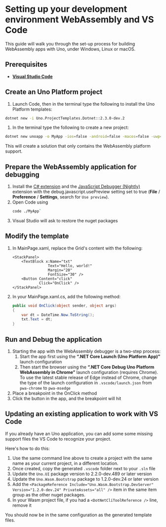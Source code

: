 # Setting up your development environment WebAssembly and VS Code

This guide will walk you through the set-up process for building WebAssembly apps with Uno, under Windows, Linux or macOS.

## Prerequisites
* [**Visual Studio Code**](https://code.visualstudio.com/)

## Create an Uno Platform project

1. Launch Code, then in the terminal type the following to install the Uno Platform templates:
```bash
dotnet new -i Uno.ProjectTemplates.Dotnet::2.3.0-dev.2
```
1. In the terminal type the following to create a new project:
```bash
dotnet new unoapp -o MyApp -ios=false -android=false -macos=false -uwp=false --vscodeWasm
```

This will create a solution that only contains the WebAssembly platform support.

## Prepare the WebAssembly application for debugging

1. Install the [C# extension](https://marketplace.visualstudio.com/items?itemName=ms-dotnettools.csharp) and the [JavaScript Debugger (Nightly)](https://marketplace.visualstudio.com/items?itemName=ms-vscode.js-debug-nightly) extension with the debug.javascript.usePreview setting set to true (**File** / **Preference** / **Settings**, search for `Use preview`).
1. Open Code using
    ```bash
    code ./MyApp`
    ```
1. Visual Studio will ask to restore the nuget packages

## Modify the template
1. In MainPage.xaml, replace the Grid's content with the following:
    ```xaml
    <StackPanel> 
        <TextBlock x:Name="txt" 
                    Text="Hello, world!" 
                    Margin="20" 
                    FontSize="30" /> 
        <Button Content="click" 
                Click="OnClick" /> 
    </StackPanel>
    ```
1. In your MainPage.xaml.cs, add the following method:
    ```csharp
    public void OnClick(object sender, object args) 
    { 
        var dt = DateTime.Now.ToString(); 
        txt.Text = dt; 
    }
    ```

## Run and Debug the application

1. Starting the app with the WebAssembly debugger is a two-step process:
    1. Start the app first using the **“.NET Core Launch (Uno Platform App)”** launch configuration
    1. Then start the browser using the **“.NET Core Debug Uno Platform WebAssembly in Chrome”** launch configuration (requires Chrome). To use the latest stable release of Edge instead of Chrome, change the type of the launch configuration in `.vscode/launch.json` from `pwa-chrome` to `pwa-msedge`
1. Place a breakpoint in the OnClick method
1. Click the button in the app, and the breakpoint will hit

## Updating an existing application to work with VS Code

If you already have an Uno application, you can add some some missing support files the VS Code to recognize your project.

Here's how to do this:
1. Use the same command line above to create a project with the same name as your current project, in a different location.
1. Once created, copy the generated `.vscode` folder next to your `.sln` file
1. Update the `Uno.UI` package version to 2.2.0-dev.489 or later version
1. Update the `Uno.Wasm.Bootstrap` package to 1.2.0-dev.24 or later version
1. Add the `<PackageReference Include="Uno.Wasm.Bootstrap.DevServer" Version="1.2.0-dev.24" PrivateAssets="all" />` item in the same item group as the other nuget packages.
1. In your Wasm project file, if you had a `<DotNetCliToolReference />` line, remove it

You should now be in the same configuration as the generated template files.
